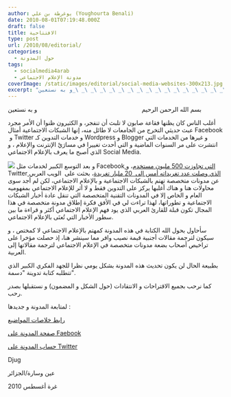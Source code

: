 ```yaml
---
author: يوغرطة بن علي (Youghourta Benali)
date: 2010-08-01T07:19:48.000Z
draft: false
title: الافتتاحية
type: post
url: /2010/08/editorial/
categories:
  - حول المدونة
tags:
  - socialmedia4arab
  - مدونة الإعلام الاجتماعي
coverImage: /static/images/editorial/social-media-websites-300x213.jpg
excerpt: "بسم الله الرحمن الرحيم \_ \_ \_ \_ \_ \_ \_ \_ \_ \_ \_ \_ \_ \_ \_ \_ \_ \_ \_ \_ \_ \_ \_ \_ \_ \_ \_ \_ \_ \_ \_و به نستعين\n\nأغلب الناس كان يظنها"
---
```

بسم الله الرحمن الرحيم                                                              و به نستعين

أغلب الناس كان يظنها فقاعة صابون لا تلبث أن تنفجر، و الكثيرون ظنوا أن الأمر مجرد عبث حديثي التخرج من الجامعات لا طائل منه، إنها الشبكات الاجتماعية أمثال Facebook  و Twitter و خدمات التدوين كـ Wordpress و Blogger و غيرها من الخدمات التي انتشرت على مر السنوات الماضية و التي أحدث تغييرا في مسارَيْ الإنترنت والإعلام ، و الذي أصبح ما يعرف بالإعلام الاجتماعي Social Media.

![](/static/images/editorial/social-media-websites-300x213.jpg) و بعد التوسع الكبير لخدمات مثل Facebook[ التي تجاوزت 500 مليون مستخدم](https://www.it-scoop.com/2010/07/facebook-500-million-2/)، و Twitter[ الذي وصلت عدد تغريداته أمس إلى  20 مليار تغريدة](https://www.it-scoop.com/2010/07/twitter-20-billions-tweets/)، بحثت على  الويب العربي عن مدونات متخصصة تهتم بالشبكات الاجتماعية و بالإعلام الاجتماعي، لكن لم أجد سوى محاولات هنا و هناك أغلبها يركز على التدوين فقط و لا أثر للإعلام الاجتماعي بمفهوميه العام و الخاص إلا في المدونات التقنية المتخصصة التي تنقل عادة أخبار الشبكات الاجتماعية و تطوراتها، لهذا تراءت لي في الأفق فكرة إطلاق مدونة متخصصة في هذا المجال تكون قبلة للقارئ العربي الذي يود فهم الإعلام الاجتماعي أكثر و قراءة ما بين سطور الأخبار التي تُعنَى بالإعلام الاجتماعي.

سأحاول بحول الله الكتابة في هذه المدونة كمهتم بالإعلام الاجتماعي لا كمختص ، و سيكون لترجمة مقالات أجنبية قيمة نصيب وافر مما سينشر هنا، إذ حصلت مؤخرا على تراخيص أصحاب بضعة مدونات متخصصة في الإعلام الاجتماعي لترجمة مقالاتها إلى العربية.

بطبيعة الحال لن يكون تحديث هذه المدونة بشكل يومي نظرا للجهد الفكري الكبير الذي تتطلبه كتابة تدوينة "دسمة".

كما نرحب بجميع الاقتراحات و الانتقادات (حول الشكل و المضمون) و نستقبلها بصدر رحب.

لمتابعة المدونة و جديدها :

[رابط خلاصات المواضيع](http://feeds.feedburner.com/socialmedia4arab)

[صفحة المدونة على Faebook](http://www.facebook.com/pages/mdwnt-alalam-alajtmay/131630770211757)

[حساب المدونة على Twitter](https://twitter.com/sm4arab)

Djug

عين وسارة/الجزائر

غرة أغسطس 2010
